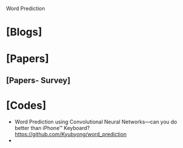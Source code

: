 Word Prediction


# [Blogs]

# [Papers]

## [Papers- Survey]

# [Codes]
+ Word Prediction using Convolutional Neural Networks—can you do better than iPhone™ Keyboard? https://github.com/Kyubyong/word_prediction
+ 
